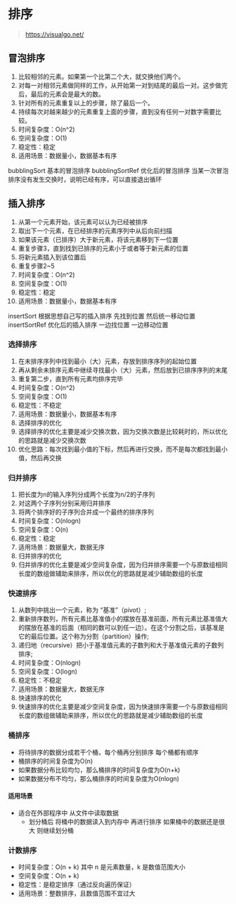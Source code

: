 # 排序
> https://visualgo.net/
## 冒泡排序
1. 比较相邻的元素。如果第一个比第二个大，就交换他们两个。
2. 对每一对相邻元素做同样的工作，从开始第一对到结尾的最后一对。这步做完后，最后的元素会是最大的数。
3. 针对所有的元素重复以上的步骤，除了最后一个。
4. 持续每次对越来越少的元素重复上面的步骤，直到没有任何一对数字需要比较。
5. 时间复杂度：O(n^2)
6. 空间复杂度：O(1)
7. 稳定性：稳定
8. 适用场景：数据量小，数据基本有序

bubblingSort
基本的冒泡排序
bubblingSortRef
优化后的冒泡排序
当某一次冒泡排序没有发生交换时，说明已经有序，可以直接退出循环

## 插入排序
1. 从第一个元素开始，该元素可以认为已经被排序
2. 取出下一个元素，在已经排序的元素序列中从后向前扫描
3. 如果该元素（已排序）大于新元素，将该元素移到下一位置
4. 重复步骤3，直到找到已排序的元素小于或者等于新元素的位置
5. 将新元素插入到该位置后
6. 重复步骤2~5
7. 时间复杂度：O(n^2)
8. 空间复杂度：O(1)
9. 稳定性：稳定
10. 适用场景：数据量小，数据基本有序

insertSort 
根据思想自己写的插入排序 先找到位置 然后统一移动位置
insertSortRef
优化后的插入排序 一边找位置 一边移动位置


### 选择排序
1. 在未排序序列中找到最小（大）元素，存放到排序序列的起始位置
2. 再从剩余未排序元素中继续寻找最小（大）元素，然后放到已排序序列的末尾
3. 重复第二步，直到所有元素均排序完毕
4. 时间复杂度：O(n^2)
5. 空间复杂度：O(1)
6. 稳定性：不稳定
7. 适用场景：数据量小，数据基本有序
8. 选择排序的优化
9. 选择排序的优化主要是减少交换次数，因为交换次数是比较耗时的，所以优化的思路就是减少交换次数
10. 优化思路：每次找到最小值的下标，然后再进行交换，而不是每次都找到最小值，然后再交换

### 归并排序
1. 把长度为n的输入序列分成两个长度为n/2的子序列
2. 对这两个子序列分别采用归并排序
3. 将两个排序好的子序列合并成一个最终的排序序列
4. 时间复杂度：O(nlogn)
5. 空间复杂度：O(n)
6. 稳定性：稳定
7. 适用场景：数据量大，数据无序
8. 归并排序的优化
9. 归并排序的优化主要是减少空间复杂度，因为归并排序需要一个与原数组相同长度的数组做辅助来排序，所以优化的思路就是减少辅助数组的长度

### 快速排序
1. 从数列中挑出一个元素，称为 “基准”（pivot）;
2. 重新排序数列，所有元素比基准值小的摆放在基准前面，所有元素比基准值大的摆放在基准的后面（相同的数可以到任一边）。在这个分割之后，该基准是它的最后位置。这个称为分割（partition）操作;
3. 递归地（recursive）把小于基准值元素的子数列和大于基准值元素的子数列排序;
4. 时间复杂度：O(nlogn)
5. 空间复杂度：O(logn)
6. 稳定性：不稳定
7. 适用场景：数据量大，数据无序
8. 快速排序的优化
9. 快速排序的优化主要是减少空间复杂度，因为快速排序需要一个与原数组相同长度的数组做辅助来排序，所以优化的思路就是减少辅助数组的长度

### 桶排序
- 将待排序的数据分成若干个桶，每个桶再分别排序 每个桶都有顺序
- 桶排序的时间复杂度为O(n)
- 如果数据分布比较均匀，那么桶排序的时间复杂度为O(n+k)
- 如果数据分布不均匀，那么桶排序的时间复杂度为O(nlogn)

#### 适用场景
- 适合在外部程序中 从文件中读取数据
  - 划分桶后 将桶中的数据读入到内存中 再进行排序 如果桶中的数据还是很大 则继续划分桶

### 计数排序
- 时间复杂度：O(n + k)
其中 n 是元素数量，k 是数值范围大小
- 空间复杂度：O(n + k)
- 稳定性：是稳定排序（通过反向遍历保证）
- 适用场景：整数排序，且数值范围不宜过大

